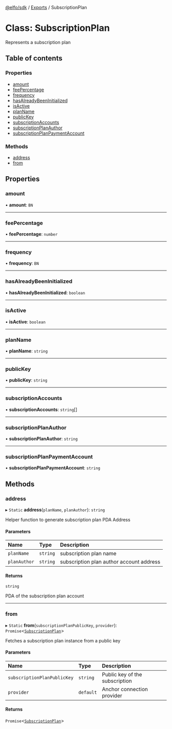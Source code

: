 [@elfo/sdk](../README.md) / [Exports](../modules.md) / SubscriptionPlan

# Class: SubscriptionPlan

Represents a subscription plan

## Table of contents

### Properties

- [amount](SubscriptionPlan.md#amount)
- [feePercentage](SubscriptionPlan.md#feepercentage)
- [frequency](SubscriptionPlan.md#frequency)
- [hasAlreadyBeenInitialized](SubscriptionPlan.md#hasalreadybeeninitialized)
- [isActive](SubscriptionPlan.md#isactive)
- [planName](SubscriptionPlan.md#planname)
- [publicKey](SubscriptionPlan.md#publickey)
- [subscriptionAccounts](SubscriptionPlan.md#subscriptionaccounts)
- [subscriptionPlanAuthor](SubscriptionPlan.md#subscriptionplanauthor)
- [subscriptionPlanPaymentAccount](SubscriptionPlan.md#subscriptionplanpaymentaccount)

### Methods

- [address](SubscriptionPlan.md#address)
- [from](SubscriptionPlan.md#from)

## Properties

### amount

• **amount**: `BN`

___

### feePercentage

• **feePercentage**: `number`

___

### frequency

• **frequency**: `BN`

___

### hasAlreadyBeenInitialized

• **hasAlreadyBeenInitialized**: `boolean`

___

### isActive

• **isActive**: `boolean`

___

### planName

• **planName**: `string`

___

### publicKey

• **publicKey**: `string`

___

### subscriptionAccounts

• **subscriptionAccounts**: `string`[]

___

### subscriptionPlanAuthor

• **subscriptionPlanAuthor**: `string`

___

### subscriptionPlanPaymentAccount

• **subscriptionPlanPaymentAccount**: `string`

## Methods

### address

▸ `Static` **address**(`planName`, `planAuthor`): `string`

Helper function to generate subscription plan PDA Address

#### Parameters

| Name | Type | Description |
| :------ | :------ | :------ |
| `planName` | `string` | subscription plan name |
| `planAuthor` | `string` | subscription plan author account address |

#### Returns

`string`

PDA of the subscription plan account

___

### from

▸ `Static` **from**(`subscriptionPlanPublicKey`, `provider`): `Promise`<[`SubscriptionPlan`](SubscriptionPlan.md)\>

Fetches a subscription plan instance from a public key

#### Parameters

| Name | Type | Description |
| :------ | :------ | :------ |
| `subscriptionPlanPublicKey` | `string` | Public key of the subscription |
| `provider` | `default` | Anchor connection provider |

#### Returns

`Promise`<[`SubscriptionPlan`](SubscriptionPlan.md)\>
